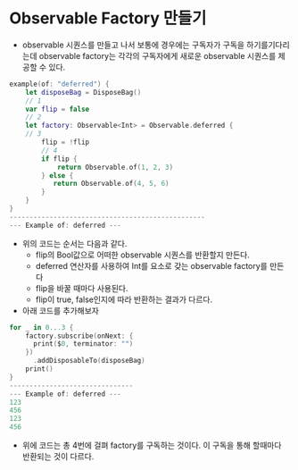 # Observable Factory 만들기

- observable 시퀀스를 만들고 나서 보통에 경우에는 구독자가 구독을 하기를기다리는데 observable factory는 각각의 구독자에게 새로운 observable 시퀀스를 제공할 수 있다.

```swift
example(of: "deferred") { 
	let disposeBag = DisposeBag() 
	// 1 
	var flip = false 
	// 2 
	let factory: Observable<Int> = Observable.deferred { 
	// 3 
    	flip = !flip 
		// 4 
		if flip { 
			return Observable.of(1, 2, 3) 
		} else { 
 	       return Observable.of(4, 5, 6) 
        } 
 	} 
}
-------------------------------------------------
--- Example of: deferred ---
```

- 위의 코드는 순서는 다음과 같다.
  - flip의 Bool값으로 어떠한 observable 시퀀스를 반환할지 만든다.
  - deferred 연산자를 사용하여 Int를 요소로 갖는 observable factory를 만든다
  - flip을 바꿀 때마다 사용된다.
  - flip이 true, false인지에 따라 반환하는 결과가 다르다.
- 아래 코드를 추가해보자

```swift
for _ in 0...3 {
    factory.subscribe(onNext: {
      print($0, terminator: "")
    })
      .addDisposableTo(disposeBag)
    print()
}
-------------------------------
--- Example of: deferred ---
123
456
123
456
```

- 위에 코드는 총 4번에 걸펴 factory를 구독하는 것이다. 이 구독을 통해 할때마다 반환되는 것이 다르다.